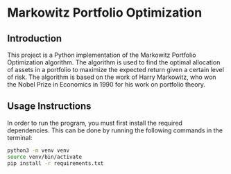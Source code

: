 # Markowitz Portfolio Optimization

## Introduction

This project is a Python implementation of the Markowitz Portfolio Optimization algorithm. The algorithm is used to find the optimal allocation of assets in a portfolio to maximize the expected return given a certain level of risk. The algorithm is based on the work of Harry Markowitz, who won the Nobel Prize in Economics in 1990 for his work on portfolio theory.

## Usage Instructions

In order to run the program, you must first install the required dependencies. This can be done by running the following commands in the terminal:

```bash
python3 -m venv venv
source venv/bin/activate
pip install -r requirements.txt
```
